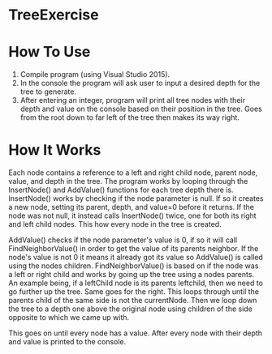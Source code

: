 # TreeExercise
# How To Use
1. Compile program (using Visual Studio 2015).
2. In the console the program will ask user to input a desired depth for the tree to generate.
3. After entering an integer, program will print all tree nodes with their depth and value on the console based on their position in the tree. Goes from the root down to far left of the tree then makes its way right.

# How It Works
Each node contains a reference to a left and right child node, parent node, value, and depth in the tree. 
The program works by looping through the InsertNode() and AddValue() functions for each tree depth there is. InsertNode() works by checking if the node parameter is null. If so it creates a new node, setting its parent, depth, and value=0 before it returns. If the node was not null, it instead calls InsertNode() twice, one for both its right and left child nodes. This how every node in the tree is created.

AddValue() checks if the node parameter's value is 0, if so it will call FindNeighborValue() in order to get the value of its parents neighbor. If the node's value is not 0 it means it already got its value so AddValue() is called using the nodes children. FindNeighborValue() is based on if the node was a left or right child and works by going up the tree using a nodes parents. An example being, if a leftChild node is its parents leftchild, then we need to go further up the tree. Same goes for the right. This loops through until the parents child of the same side is not the currentNode. Then we loop down the tree to a depth one above the original node using children of the side opposite to which we came up with.

This goes on until every node has a value. After every node with their depth and value is printed to the console.